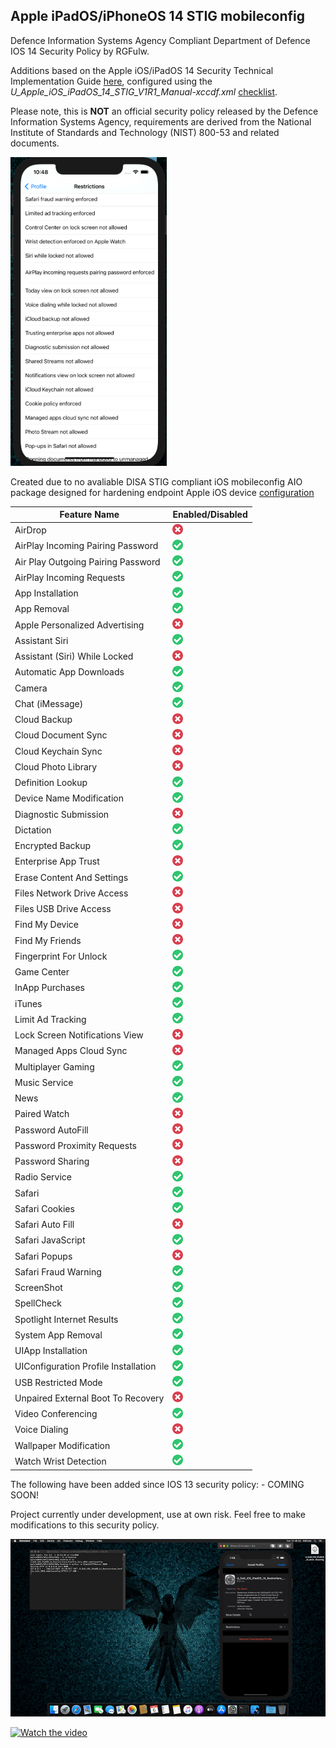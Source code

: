 <h2>Apple iPadOS/iPhoneOS 14 STIG mobileconfig</h2>


Defence Information Systems Agency Compliant Department of Defence IOS 14 Security Policy by RGFulw.

Additions based on the Apple iOS/iPadOS 14 Security Technical Implementation Guide [here](https://vaulted.io/library/disa-stigs-srgs/apple_iosipados_14_security_technical_implementation_guide), configured using the *U_Apple_iOS_iPadOS_14_STIG_V1R1_Manual-xccdf.xml* [checklist](https://stigviewer.com/stig/apple_iosipados_14/2021-02-24/MAC-3_Sensitive/xml).

Please note, this is **NOT** an official security policy released by the Defence Information Systems Agency, requirements are derived from the National Institute of Standards and Technology (NIST) 800-53 and related documents.

<img src="https://raw.githubusercontent.com/danielcunn123/Security/master/STIG/Policies/Apple/IOS/14/media/4b3968c92edc383fc063d68bdb4826b3f888d755.png" alt="FeatureDisabled" style="width:250px"/>

Created due to no avaliable DISA STIG compliant iOS mobileconfig AIO package designed for hardening endpoint Apple iOS device [configuration](https://public.cyber.mil/stigs/downloads)


Feature Name | Enabled/Disabled
------------ | ---------------- |
AirDrop | <img src="https://raw.githubusercontent.com/danielcunn123/Security/master/STIG/Policies/Apple/IOS/14/media/7a7bf9fd1930359e7825124d8c1f05ceb14a18e1.png" alt="FeatureDisabled" style="width:17px"/>
AirPlay Incoming Pairing Password | <img src="https://raw.githubusercontent.com/danielcunn123/Security/master/STIG/Policies/Apple/IOS/14/media/0d94f7b6e1f8e960277d258b4cb1cc43a50ff326.png" alt="FeatureEnabled" style="width:17px"/>
Air Play Outgoing Pairing Password | <img src="https://raw.githubusercontent.com/danielcunn123/Security/master/STIG/Policies/Apple/IOS/14/media/0d94f7b6e1f8e960277d258b4cb1cc43a50ff326.png" alt="FeatureEnabled" style="width:17px"/>
AirPlay Incoming Requests | <img src="https://raw.githubusercontent.com/danielcunn123/Security/master/STIG/Policies/Apple/IOS/14/media/0d94f7b6e1f8e960277d258b4cb1cc43a50ff326.png" alt="FeatureEnabled" style="width:17px"/>
App Installation | <img src="https://raw.githubusercontent.com/danielcunn123/Security/master/STIG/Policies/Apple/IOS/14/media/0d94f7b6e1f8e960277d258b4cb1cc43a50ff326.png" alt="FeatureEnabled" style="width:17px"/>
App Removal | <img src="https://raw.githubusercontent.com/danielcunn123/Security/master/STIG/Policies/Apple/IOS/14/media/0d94f7b6e1f8e960277d258b4cb1cc43a50ff326.png" alt="FeatureEnabled" style="width:17px"/>
Apple Personalized Advertising | <img src="https://raw.githubusercontent.com/danielcunn123/Security/master/STIG/Policies/Apple/IOS/14/media/7a7bf9fd1930359e7825124d8c1f05ceb14a18e1.png" alt="FeatureDisabled" style="width:17px"/>
Assistant Siri | <img src="https://raw.githubusercontent.com/danielcunn123/Security/master/STIG/Policies/Apple/IOS/14/media/0d94f7b6e1f8e960277d258b4cb1cc43a50ff326.png" alt="FeatureEnabled" style="width:17px"/>
Assistant (Siri) While Locked | <img src="https://raw.githubusercontent.com/danielcunn123/Security/master/STIG/Policies/Apple/IOS/14/media/7a7bf9fd1930359e7825124d8c1f05ceb14a18e1.png" alt="FeatureDisabled" style="width:17px"/>
Automatic App Downloads | <img src="https://raw.githubusercontent.com/danielcunn123/Security/master/STIG/Policies/Apple/IOS/14/media/0d94f7b6e1f8e960277d258b4cb1cc43a50ff326.png" alt="FeatureEnabled" style="width:17px"/>
Camera | <img src="https://raw.githubusercontent.com/danielcunn123/Security/master/STIG/Policies/Apple/IOS/14/media/0d94f7b6e1f8e960277d258b4cb1cc43a50ff326.png" alt="FeatureEnabled" style="width:17px"/>
Chat (iMessage) | <img src="https://raw.githubusercontent.com/danielcunn123/Security/master/STIG/Policies/Apple/IOS/14/media/0d94f7b6e1f8e960277d258b4cb1cc43a50ff326.png" alt="FeatureEnabled" style="width:17px"/>
Cloud Backup | <img src="https://raw.githubusercontent.com/danielcunn123/Security/master/STIG/Policies/Apple/IOS/14/media/7a7bf9fd1930359e7825124d8c1f05ceb14a18e1.png" alt="FeatureDisabled" style="width:17px"/>
Cloud Document Sync | <img src="https://raw.githubusercontent.com/danielcunn123/Security/master/STIG/Policies/Apple/IOS/14/media/7a7bf9fd1930359e7825124d8c1f05ceb14a18e1.png" alt="FeatureDisabled" style="width:17px"/>
Cloud Keychain Sync | <img src="https://raw.githubusercontent.com/danielcunn123/Security/master/STIG/Policies/Apple/IOS/14/media/7a7bf9fd1930359e7825124d8c1f05ceb14a18e1.png" alt="FeatureDisabled" style="width:17px"/>
Cloud Photo Library | <img src="https://raw.githubusercontent.com/danielcunn123/Security/master/STIG/Policies/Apple/IOS/14/media/7a7bf9fd1930359e7825124d8c1f05ceb14a18e1.png" alt="FeatureDisabled" style="width:17px"/>
Definition Lookup | <img src="https://raw.githubusercontent.com/danielcunn123/Security/master/STIG/Policies/Apple/IOS/14/media/0d94f7b6e1f8e960277d258b4cb1cc43a50ff326.png" alt="FeatureEnabled" style="width:17px"/>
Device Name Modification | <img src="https://raw.githubusercontent.com/danielcunn123/Security/master/STIG/Policies/Apple/IOS/14/media/0d94f7b6e1f8e960277d258b4cb1cc43a50ff326.png" alt="FeatureEnabled" style="width:17px"/>
Diagnostic Submission | <img src="https://raw.githubusercontent.com/danielcunn123/Security/master/STIG/Policies/Apple/IOS/14/media/7a7bf9fd1930359e7825124d8c1f05ceb14a18e1.png" alt="FeatureDisabled" style="width:17px"/>
Dictation | <img src="https://raw.githubusercontent.com/danielcunn123/Security/master/STIG/Policies/Apple/IOS/14/media/0d94f7b6e1f8e960277d258b4cb1cc43a50ff326.png" alt="FeatureEnabled" style="width:17px"/>
Encrypted Backup | <img src="https://raw.githubusercontent.com/danielcunn123/Security/master/STIG/Policies/Apple/IOS/14/media/0d94f7b6e1f8e960277d258b4cb1cc43a50ff326.png" alt="FeatureEnabled" style="width:17px"/>
Enterprise App Trust | <img src="https://raw.githubusercontent.com/danielcunn123/Security/master/STIG/Policies/Apple/IOS/14/media/7a7bf9fd1930359e7825124d8c1f05ceb14a18e1.png" alt="FeatureDisabled" style="width:17px"/>
Erase Content And Settings | <img src="https://raw.githubusercontent.com/danielcunn123/Security/master/STIG/Policies/Apple/IOS/14/media/0d94f7b6e1f8e960277d258b4cb1cc43a50ff326.png" alt="FeatureEnabled" style="width:17px"/>
Files Network Drive Access | <img src="https://raw.githubusercontent.com/danielcunn123/Security/master/STIG/Policies/Apple/IOS/14/media/7a7bf9fd1930359e7825124d8c1f05ceb14a18e1.png" alt="FeatureDisabled" style="width:17px"/>
Files USB Drive Access | <img src="https://raw.githubusercontent.com/danielcunn123/Security/master/STIG/Policies/Apple/IOS/14/media/7a7bf9fd1930359e7825124d8c1f05ceb14a18e1.png" alt="FeatureDisabled" style="width:17px"/>
Find My Device | <img src="https://raw.githubusercontent.com/danielcunn123/Security/master/STIG/Policies/Apple/IOS/14/media/7a7bf9fd1930359e7825124d8c1f05ceb14a18e1.png" alt="FeatureDisabled" style="width:17px"/>
Find My Friends | <img src="https://raw.githubusercontent.com/danielcunn123/Security/master/STIG/Policies/Apple/IOS/14/media/7a7bf9fd1930359e7825124d8c1f05ceb14a18e1.png" alt="FeatureDisabled" style="width:17px"/>
Fingerprint For Unlock | <img src="https://raw.githubusercontent.com/danielcunn123/Security/master/STIG/Policies/Apple/IOS/14/media/0d94f7b6e1f8e960277d258b4cb1cc43a50ff326.png" alt="FeatureEnabled" style="width:17px"/>
Game Center | <img src="https://raw.githubusercontent.com/danielcunn123/Security/master/STIG/Policies/Apple/IOS/14/media/0d94f7b6e1f8e960277d258b4cb1cc43a50ff326.png" alt="FeatureEnabled" style="width:17px"/>
InApp Purchases | <img src="https://raw.githubusercontent.com/danielcunn123/Security/master/STIG/Policies/Apple/IOS/14/media/0d94f7b6e1f8e960277d258b4cb1cc43a50ff326.png" alt="FeatureEnabled" style="width:17px"/>
iTunes | <img src="https://raw.githubusercontent.com/danielcunn123/Security/master/STIG/Policies/Apple/IOS/14/media/0d94f7b6e1f8e960277d258b4cb1cc43a50ff326.png" alt="FeatureEnabled" style="width:17px"/>
Limit Ad Tracking | <img src="https://raw.githubusercontent.com/danielcunn123/Security/master/STIG/Policies/Apple/IOS/14/media/0d94f7b6e1f8e960277d258b4cb1cc43a50ff326.png" alt="FeatureEnabled" style="width:17px"/>
Lock Screen Notifications View | <img src="https://raw.githubusercontent.com/danielcunn123/Security/master/STIG/Policies/Apple/IOS/14/media/7a7bf9fd1930359e7825124d8c1f05ceb14a18e1.png" alt="FeatureDisabled" style="width:17px"/>
Managed Apps Cloud Sync | <img src="https://raw.githubusercontent.com/danielcunn123/Security/master/STIG/Policies/Apple/IOS/14/media/7a7bf9fd1930359e7825124d8c1f05ceb14a18e1.png" alt="FeatureDisabled" style="width:17px"/>
Multiplayer Gaming | <img src="https://raw.githubusercontent.com/danielcunn123/Security/master/STIG/Policies/Apple/IOS/14/media/0d94f7b6e1f8e960277d258b4cb1cc43a50ff326.png" alt="FeatureEnabled" style="width:17px"/>
Music Service | <img src="https://raw.githubusercontent.com/danielcunn123/Security/master/STIG/Policies/Apple/IOS/14/media/0d94f7b6e1f8e960277d258b4cb1cc43a50ff326.png" alt="FeatureEnabled" style="width:17px"/>
News | <img src="https://raw.githubusercontent.com/danielcunn123/Security/master/STIG/Policies/Apple/IOS/14/media/0d94f7b6e1f8e960277d258b4cb1cc43a50ff326.png" alt="FeatureEnabled" style="width:17px"/>
Paired Watch | <img src="https://raw.githubusercontent.com/danielcunn123/Security/master/STIG/Policies/Apple/IOS/14/media/7a7bf9fd1930359e7825124d8c1f05ceb14a18e1.png" alt="FeatureDisabled" style="width:17px"/>
Password AutoFill | <img src="https://raw.githubusercontent.com/danielcunn123/Security/master/STIG/Policies/Apple/IOS/14/media/7a7bf9fd1930359e7825124d8c1f05ceb14a18e1.png" alt="FeatureDisabled" style="width:17px"/>
Password Proximity Requests | <img src="https://raw.githubusercontent.com/danielcunn123/Security/master/STIG/Policies/Apple/IOS/14/media/7a7bf9fd1930359e7825124d8c1f05ceb14a18e1.png" alt="FeatureDisabled" style="width:17px"/>
Password Sharing | <img src="https://raw.githubusercontent.com/danielcunn123/Security/master/STIG/Policies/Apple/IOS/14/media/7a7bf9fd1930359e7825124d8c1f05ceb14a18e1.png" alt="FeatureDisabled" style="width:17px"/>
Radio Service | <img src="https://raw.githubusercontent.com/danielcunn123/Security/master/STIG/Policies/Apple/IOS/14/media/0d94f7b6e1f8e960277d258b4cb1cc43a50ff326.png" alt="FeatureEnabled" style="width:17px"/>
Safari | <img src="https://raw.githubusercontent.com/danielcunn123/Security/master/STIG/Policies/Apple/IOS/14/media/0d94f7b6e1f8e960277d258b4cb1cc43a50ff326.png" alt="FeatureEnabled" style="width:17px"/>
Safari Cookies | <img src="https://raw.githubusercontent.com/danielcunn123/Security/master/STIG/Policies/Apple/IOS/14/media/0d94f7b6e1f8e960277d258b4cb1cc43a50ff326.png" alt="FeatureEnabled" style="width:17px"/>
Safari Auto Fill | <img src="https://raw.githubusercontent.com/danielcunn123/Security/master/STIG/Policies/Apple/IOS/14/media/7a7bf9fd1930359e7825124d8c1f05ceb14a18e1.png" alt="FeatureDisabled" style="width:17px"/>
Safari JavaScript | <img src="https://raw.githubusercontent.com/danielcunn123/Security/master/STIG/Policies/Apple/IOS/14/media/0d94f7b6e1f8e960277d258b4cb1cc43a50ff326.png" alt="FeatureEnabled" style="width:17px"/>
Safari Popups | <img src="https://raw.githubusercontent.com/danielcunn123/Security/master/STIG/Policies/Apple/IOS/14/media/7a7bf9fd1930359e7825124d8c1f05ceb14a18e1.png" alt="FeatureDisabled" style="width:17px"/>
Safari Fraud Warning | <img src="https://raw.githubusercontent.com/danielcunn123/Security/master/STIG/Policies/Apple/IOS/14/media/0d94f7b6e1f8e960277d258b4cb1cc43a50ff326.png" alt="FeatureEnabled" style="width:17px"/>
ScreenShot | <img src="https://raw.githubusercontent.com/danielcunn123/Security/master/STIG/Policies/Apple/IOS/14/media/0d94f7b6e1f8e960277d258b4cb1cc43a50ff326.png" alt="FeatureEnabled" style="width:17px"/>
SpellCheck | <img src="https://raw.githubusercontent.com/danielcunn123/Security/master/STIG/Policies/Apple/IOS/14/media/0d94f7b6e1f8e960277d258b4cb1cc43a50ff326.png" alt="FeatureEnabled" style="width:17px"/>
Spotlight Internet Results | <img src="https://raw.githubusercontent.com/danielcunn123/Security/master/STIG/Policies/Apple/IOS/14/media/0d94f7b6e1f8e960277d258b4cb1cc43a50ff326.png" alt="FeatureEnabled" style="width:17px"/>
System App Removal | <img src="https://raw.githubusercontent.com/danielcunn123/Security/master/STIG/Policies/Apple/IOS/14/media/0d94f7b6e1f8e960277d258b4cb1cc43a50ff326.png" alt="FeatureEnabled" style="width:17px"/>
UIApp Installation | <img src="https://raw.githubusercontent.com/danielcunn123/Security/master/STIG/Policies/Apple/IOS/14/media/0d94f7b6e1f8e960277d258b4cb1cc43a50ff326.png" alt="FeatureEnabled" style="width:17px"/>
UIConfiguration Profile Installation | <img src="https://raw.githubusercontent.com/danielcunn123/Security/master/STIG/Policies/Apple/IOS/14/media/0d94f7b6e1f8e960277d258b4cb1cc43a50ff326.png" alt="FeatureEnabled" style="width:17px"/>
USB Restricted Mode | <img src="https://raw.githubusercontent.com/danielcunn123/Security/master/STIG/Policies/Apple/IOS/14/media/0d94f7b6e1f8e960277d258b4cb1cc43a50ff326.png" alt="FeatureEnabled" style="width:17px"/>
Unpaired External Boot To Recovery | <img src="https://raw.githubusercontent.com/danielcunn123/Security/master/STIG/Policies/Apple/IOS/14/media/7a7bf9fd1930359e7825124d8c1f05ceb14a18e1.png" alt="FeatureDisabled" style="width:17px"/>
Video Conferencing | <img src="https://raw.githubusercontent.com/danielcunn123/Security/master/STIG/Policies/Apple/IOS/14/media/0d94f7b6e1f8e960277d258b4cb1cc43a50ff326.png" alt="FeatureEnabled" style="width:17px"/>
Voice Dialing | <img src="https://raw.githubusercontent.com/danielcunn123/Security/master/STIG/Policies/Apple/IOS/14/media/7a7bf9fd1930359e7825124d8c1f05ceb14a18e1.png" alt="FeatureDisabled" style="width:17px"/>
Wallpaper Modification | <img src="https://raw.githubusercontent.com/danielcunn123/Security/master/STIG/Policies/Apple/IOS/14/media/0d94f7b6e1f8e960277d258b4cb1cc43a50ff326.png" alt="FeatureEnabled" style="width:17px"/>
Watch Wrist Detection | <img src="https://raw.githubusercontent.com/danielcunn123/Security/master/STIG/Policies/Apple/IOS/14/media/0d94f7b6e1f8e960277d258b4cb1cc43a50ff326.png" alt="FeatureEnabled" style="width:17px"/>



The following have been added since IOS 13 security policy: -
COMING SOON!


Project currently under development, use at own risk.
Feel free to make modifications to this security policy.

[![Watch the video](https://raw.githubusercontent.com/danielcunn123/Security/master/STIG/Policies/Apple/IOS/14/media/f50291c07544c2882f8bdf324ded7ca887c831f7.png)](https://youtu.be/RpyJ_l9gflg)

[![Watch the video]()](https://youtu.be/Aj9NyRTDb-4)